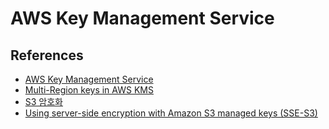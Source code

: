 
# AWS Key Management Service

## References
- [AWS Key Management Service](https://docs.aws.amazon.com/kms/latest/developerguide/overview.html)
- [Multi-Region keys in AWS KMS](https://docs.aws.amazon.com/kms/latest/developerguide/multi-region-keys-overview.html)
- [S3 암호화](https://velog.io/@hwaya2828/S3-%EC%95%94%ED%98%B8%ED%99%94)
- [Using server-side encryption with Amazon S3 managed keys (SSE-S3)](https://docs.aws.amazon.com/AmazonS3/latest/userguide/UsingServerSideEncryption.html)